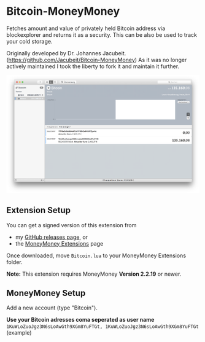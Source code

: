 # Bitcoin-MoneyMoney
Fetches amount and value of privately held Bitcoin address via blockexplorer and returns it as a security.
This can be also be used to track your cold storage.

Originally developed by Dr. Johannes Jacubeit. (https://github.com/Jacubeit/Bitcoin-MoneyMoney)
As it was no longer actively maintained I took the liberty to fork it and maintain it further.

![MoneyMoney screenshot with Bitcoin Balance](screens/bitcoin-balance.png)

## Extension Setup

You can get a signed version of this extension from

* my [GitHub releases page](https://github.com/UdoBretz/Bitcoin-MoneyMoney/releases/tag/v0.3), or
* the [MoneyMoney Extensions](https://moneymoney-app.com/extensions/) page

Once downloaded, move `Bitcoin.lua` to your MoneyMoney Extensions folder.

**Note:** This extension requires MoneyMoney **Version 2.2.19** or newer.

## MoneyMoney Setup

Add a new account (type "Bitcoin").

**Use your Bitcoin adresses coma seperated as user name**
`1KuWLoZuoJgz3N6sLoAwGth9XGm8YuFTGt, 1KuWLoZuoJgz3N6sLoAwGth9XGm8YuFTGt` (example)
